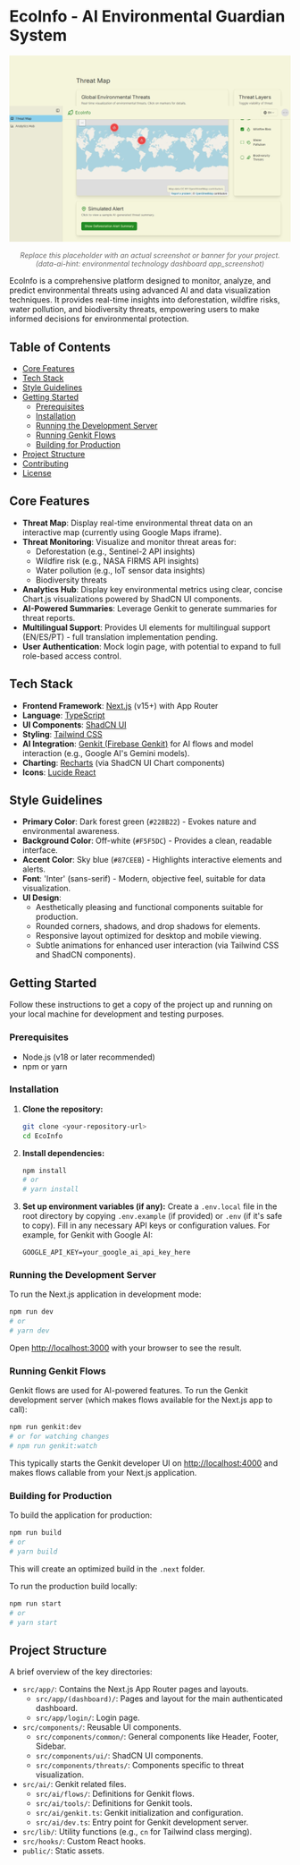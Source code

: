# EcoInfo - AI Environmental Guardian System

[![EcoInfo Banner](dashboard.jpeg)](#)
*<p align="center" style="font-size: 0.9em; color: #666;">Replace this placeholder with an actual screenshot or banner for your project. (data-ai-hint: environmental technology dashboard app_screenshot)</p>*

EcoInfo is a comprehensive platform designed to monitor, analyze, and predict environmental threats using advanced AI and data visualization techniques. It provides real-time insights into deforestation, wildfire risks, water pollution, and biodiversity threats, empowering users to make informed decisions for environmental protection.

## Table of Contents

- [Core Features](#core-features)
- [Tech Stack](#tech-stack)
- [Style Guidelines](#style-guidelines)
- [Getting Started](#getting-started)
  - [Prerequisites](#prerequisites)
  - [Installation](#installation)
  - [Running the Development Server](#running-the-development-server)
  - [Running Genkit Flows](#running-genkit-flows)
  - [Building for Production](#building-for-production)
- [Project Structure](#project-structure)
- [Contributing](#contributing)
- [License](#license)

## Core Features

-   **Threat Map**: Display real-time environmental threat data on an interactive map (currently using Google Maps iframe).
-   **Threat Monitoring**: Visualize and monitor threat areas for:
    -   Deforestation (e.g., Sentinel-2 API insights)
    -   Wildfire risk (e.g., NASA FIRMS API insights)
    -   Water pollution (e.g., IoT sensor data insights)
    -   Biodiversity threats
-   **Analytics Hub**: Display key environmental metrics using clear, concise Chart.js visualizations powered by ShadCN UI components.
-   **AI-Powered Summaries**: Leverage Genkit to generate summaries for threat reports.
-   **Multilingual Support**: Provides UI elements for multilingual support (EN/ES/PT) - full translation implementation pending.
-   **User Authentication**: Mock login page, with potential to expand to full role-based access control.

## Tech Stack

-   **Frontend Framework**: [Next.js](https://nextjs.org/) (v15+) with App Router
-   **Language**: [TypeScript](https://www.typescriptlang.org/)
-   **UI Components**: [ShadCN UI](https://ui.shadcn.com/)
-   **Styling**: [Tailwind CSS](https://tailwindcss.com/)
-   **AI Integration**: [Genkit (Firebase Genkit)](https://firebase.google.com/docs/genkit) for AI flows and model interaction (e.g., Google AI's Gemini models).
-   **Charting**: [Recharts](https://recharts.org/) (via ShadCN UI Chart components)
-   **Icons**: [Lucide React](https://lucide.dev/)

## Style Guidelines

-   **Primary Color**: Dark forest green (`#228B22`) - Evokes nature and environmental awareness.
-   **Background Color**: Off-white (`#F5F5DC`) - Provides a clean, readable interface.
-   **Accent Color**: Sky blue (`#87CEEB`) - Highlights interactive elements and alerts.
-   **Font**: 'Inter' (sans-serif) - Modern, objective feel, suitable for data visualization.
-   **UI Design**:
    -   Aesthetically pleasing and functional components suitable for production.
    -   Rounded corners, shadows, and drop shadows for elements.
    -   Responsive layout optimized for desktop and mobile viewing.
    -   Subtle animations for enhanced user interaction (via Tailwind CSS and ShadCN components).

## Getting Started

Follow these instructions to get a copy of the project up and running on your local machine for development and testing purposes.

### Prerequisites

-   Node.js (v18 or later recommended)
-   npm or yarn

### Installation

1.  **Clone the repository:**
    ```bash
    git clone <your-repository-url>
    cd EcoInfo
    ```

2.  **Install dependencies:**
    ```bash
    npm install
    # or
    # yarn install
    ```

3.  **Set up environment variables (if any):**
    Create a `.env.local` file in the root directory by copying `.env.example` (if provided) or `.env` (if it's safe to copy).
    Fill in any necessary API keys or configuration values. For example, for Genkit with Google AI:
    ```env
    GOOGLE_API_KEY=your_google_ai_api_key_here
    ```

### Running the Development Server

To run the Next.js application in development mode:

```bash
npm run dev
# or
# yarn dev
```

Open [http://localhost:3000](http://localhost:3000) with your browser to see the result.

### Running Genkit Flows

Genkit flows are used for AI-powered features. To run the Genkit development server (which makes flows available for the Next.js app to call):

```bash
npm run genkit:dev
# or for watching changes
# npm run genkit:watch
```

This typically starts the Genkit developer UI on [http://localhost:4000](http://localhost:4000) and makes flows callable from your Next.js application.

### Building for Production

To build the application for production:

```bash
npm run build
# or
# yarn build
```

This will create an optimized build in the `.next` folder.

To run the production build locally:

```bash
npm run start
# or
# yarn start
```

## Project Structure

A brief overview of the key directories:

-   `src/app/`: Contains the Next.js App Router pages and layouts.
    -   `src/app/(dashboard)/`: Pages and layout for the main authenticated dashboard.
    -   `src/app/login/`: Login page.
-   `src/components/`: Reusable UI components.
    -   `src/components/common/`: General components like Header, Footer, Sidebar.
    -   `src/components/ui/`: ShadCN UI components.
    -   `src/components/threats/`: Components specific to threat visualization.
-   `src/ai/`: Genkit related files.
    -   `src/ai/flows/`: Definitions for Genkit flows.
    -   `src/ai/tools/`: Definitions for Genkit tools.
    -   `src/ai/genkit.ts`: Genkit initialization and configuration.
    -   `src/ai/dev.ts`: Entry point for Genkit development server.
-   `src/lib/`: Utility functions (e.g., `cn` for Tailwind class merging).
-   `src/hooks/`: Custom React hooks.
-   `public/`: Static assets.




